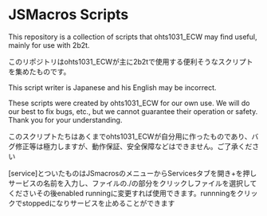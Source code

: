 # JSMacros Scripts

This repository is a collection of scripts that ohts1031_ECW may find useful, mainly for use with 2b2t.

このリポジトリはohts1031_ECWが主に2b2tで使用する便利そうなスクリプトを集めたものです。

This script writer is Japanese and his English may be incorrect.


These scripts were created by ohts1031_ECW for our own use. We will do our best to fix bugs, etc., but we cannot guarantee their operation or safety. Thank you for your understanding.

このスクリプトたちはあくまでohts1031_ECWが自分用に作ったものであり、バグ修正等は極力しますが、動作保証、安全保障などはできません。ご了承ください

[service]とついたものはJSmacrosのメニューからServicesタブを開き+を押しサービスの名前を入力し、ファイルの./の部分をクリックしファイルを選択してくださいその後enabled runningに変更すれば使用できます。runnningをクリックでstoppedになりサービスを止めることができます